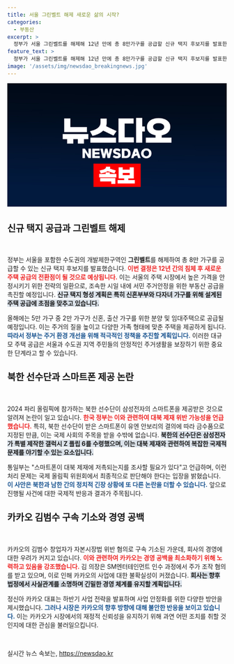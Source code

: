 ```yaml
---
title: 서울 그린벨트 해제 새로운 삶의 시작?
categories:
  - 부동산
excerpt: >
  정부가 서울 그린벨트를 해제해 12년 만에 총 8만가구를 공급할 신규 택지 후보지를 발표한다. 급증하는 집값 안정화를 위한 이 조치가 부동산 시장에 미칠 영향은? 클릭해 확인해보세요!
feature_text: >
  정부가 서울 그린벨트를 해제해 12년 만에 총 8만가구를 공급할 신규 택지 후보지를 발표한다. 급증하는 집값 안정화를 위한 이 조치가 부동산 시장에 미칠 영향은? 클릭해 확인해보세요!
image: '/assets/img/newsdao_breakingnews.jpg'
---
```


<p><img src="/assets/img/newsdao_breakingnews.jpg" alt="ranknews 속보" /></p>

<h2 data-ke-size="size26">신규 택지 공급과 그린벨트 해제</h2>

<p data-ke-size="size16">&nbsp;</p>

<p>정부는 서울을 포함한 수도권의 개발제한구역인 <b>그린벨트</b>를 해제하여 총 8만 가구를 공급할 수 있는 신규 택지 후보지를 발표했습니다. <b><span style="color: #ee2323;">이번 결정은 12년 간의 침체 후 새로운 주택 공급의 전환점이 될 것으로 예상됩니다.</span></b> 이는 서울의 주택 시장에서 높은 가격을 안정시키기 위한 전략의 일환으로, 조속한 시일 내에 서민 주거안정을 위한 부동산 공급을 촉진할 예정입니다. <b><span style="background-color: #21538527;">신규 택지 형성 계획은 특히 신혼부부와 다자녀 가구를 위해 설계된 주택 공급에 초점을 맞추고 있습니다.</span></b></p>

<p>올해에는 5만 가구 중 2만 가구가 신혼, 출산 가구를 위한 분양 및 임대주택으로 공급될 예정입니다. 이는 주거의 질을 높이고 다양한 가족 형태에 맞춘 주택을 제공하게 됩니다. <b><span style="color: #1a5490;">따라서 정부는 주거 환경 개선을 위해 적극적인 정책을 추진할 계획입니다.</span></b> 이러한 대규모 주택 공급은 서울과 수도권 지역 주민들의 안정적인 주거생활을 보장하기 위한 중요한 단계라고 할 수 있습니다.</p>

<h2 data-ke-size="size26">북한 선수단과 스마트폰 제공 논란</h2>

<p data-ke-size="size16">&nbsp;</p>

<p>2024 파리 올림픽에 참가하는 북한 선수단이 삼성전자의 스마트폰을 제공받은 것으로 알려져 논란이 일고 있습니다. <b><span style="color: #ee2323;">한국 정부는 이와 관련하여 대북 제재 위반 가능성을 언급했습니다.</span></b> 특히, 북한 선수단이 받은 스마트폰이 유엔 안보리의 결의에 따라 금수품으로 지정된 만큼, 이는 국제 사회의 주목을 받을 수밖에 없습니다. <b><span style="background-color: #21538527;">북한의 선수단은 삼성전자가 특별 제작한 갤럭시 Z 플립 6를 수령했으며, 이는 대북 제재와 관련하여 복잡한 국제적 문제를 야기할 수 있는 요소입니다.</span></b></p>

<p>통일부는 "스마트폰이 대북 제재에 저촉되는지를 조사할 필요가 있다"고 언급하며, 이런 처리 문제는 국제 올림픽 위원회에서 최종적으로 판단해야 한다는 입장을 밝혔습니다. <b><span style="color: #1a5490;">이 사안은 북한과 남한 간의 정치적 긴장 상황에 또 다른 논란을 더할 수 있습니다.</span></b> 앞으로 진행될 사건에 대한 국제적 반응과 결과가 주목됩니다.</p>

<h2 data-ke-size="size26">카카오 김범수 구속 기소와 경영 공백</h2>

<p data-ke-size="size16">&nbsp;</p>

<p>카카오의 김범수 창업자가 자본시장법 위반 혐의로 구속 기소된 가운데, 회사의 경영에 대한 우려가 커지고 있습니다. <b><span style="color: #ee2323;">이와 관련하여 카카오는 경영 공백을 최소화하기 위해 노력하고 있음을 강조했습니다.</span></b> 김 의장은 SM엔터테인먼트 인수 과정에서 주가 조작 혐의를 받고 있으며, 이로 인해 카카오의 사업에 대한 불확실성이 커졌습니다. <b><span style="background-color: #21538527;">회사는 향후 법정에서 사실관계를 소명하며 긴밀한 경영 체계를 유지할 계획입니다.</span></b></p>

<p>정신아 카카오 대표는 하반기 사업 전략을 발표하며 사업 안정화를 위한 다양한 방안을 제시했습니다. <b><span style="color: #1a5490;">그러나 시장은 카카오의 향후 방향에 대해 불안한 반응을 보이고 있습니다.</span></b> 이는 카카오가 시장에서의 재정적 신뢰성을 유지하기 위해 과연 어떤 조치를 취할 것인지에 대한 관심을 불러일으킵니다.</p>

<p data-ke-size="size16">&nbsp;</p>
실시간 뉴스 속보는, <a href="https://newsdao.kr" rel="dofollow">https://newsdao.kr</a>


